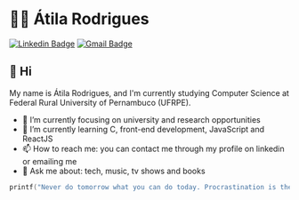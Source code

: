 # 👨‍💻 Átila Rodrigues

[![Linkedin Badge](https://img.shields.io/badge/-atilara-blue?style=flat-square&logo=Linkedin&logoColor=white&link=https://www.linkedin.com/in/atilara/)](https://www.linkedin.com/in/atilara/)
[![Gmail Badge](https://img.shields.io/badge/-atila.rodriguesal@gmail.com-c14438?style=flat-square&logo=Gmail&logoColor=white&link=mailto:atila.rodriguesal@gmail.com)](mailto:atila.rodriguesal@gmail.com)

## 👋 Hi

My name is Átila Rodrigues, and I'm currently studying Computer Science at Federal Rural University of Pernambuco (UFRPE).

- 🔭 I’m currently focusing on university and research opportunities  
- 🌱 I’m currently learning C, front-end development, JavaScript and ReactJS 
- 📫 How to reach me: you can contact me through my profile on linkedin or emailing me
- 💬 Ask me about: tech, music, tv shows and books

```C
printf("Never do tomorrow what you can do today. Procrastination is the thief of time. Quote by Charles Dickens.");
```